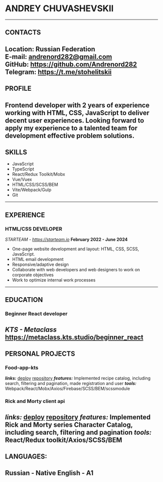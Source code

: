 # ANDREY CHUVASHEVSKII
---
## СОNTACTS
**Location:** Russian Federation  
**E-mail:** andrenord282@gmail.com  
**GitHub:** https://github.com/Andrenord282  
**Telegram:** https://t.me/stohelitskii
---
## PROFILE
Frontend developer with 2 years of experience working with HTML,
CSS, JavaScript to deliver decent user experiences. Looking forward
to apply my experience to a talented team for development effective
problem solutions.
---
## SKILLS
* JavaScript
* TypeScript
* React/Redux Toolkit/Mobx
* Vue/Vuex
* HTML/CSS/SCSS/BEM
* Vite/Webpack/Gulp
* Git
---
## EXPERIENCE
### HTML/CSS DEVELOPER
*STARTEAM - https://starteam.io*
**February 2022 - June 2024**
* One-page website development and layout: HTML, CSS, SCSS,
JavaScript.
* HTML email development
* Responsive/adaptive design
* Collaborate with web developers and web designers to work on
corporate objectives
* Work to optimize internal work processes
---
## EDUCATION
### Beginner React developer
*KTS - Metaclass*
https://metaclass.kts.studio/beginner_react
---
## PERSONAL PROJECTS
### Food-app-kts
***links:***
[deploy](https://food-app-kts.vercel.app)
[repository](https://github.com/Andrenord282/food-app-kts)
***features:***
Implemented recipe catalog, including search, filtering and
pagination, made registration and user 
***tools:***
Webpack/React/Mobx/Axios/Firebase/SCSS/BEM/scssmodule
### Rick and Morty client api
***links:***
[deploy](https://rick-and-morty-app-nine.vercel.app)
[repository](https://github.com/Andrenord282/rick-and-morty-app)
***features:***
Implemented Rick and Morty series Character Catalog, including
search, filtering and pagination
***tools:***
React/Redux toolkit/Axios/SCSS/BEM
---
## LANGUAGES:
Russian - Native
English  - A1
---